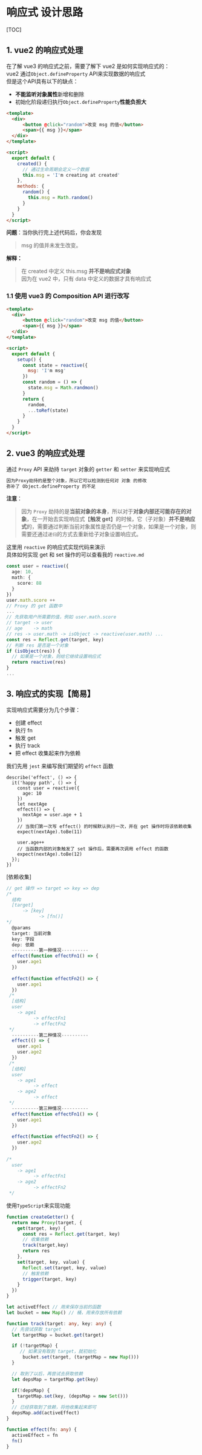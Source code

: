 # 响应式 设计思路

[TOC]

## 1. vue2 的响应式处理

在了解 vue3 的响应式之前，需要了解下 vue2 是如何实现响应式的：\
vue2 通过`Object.defineProperty` API来实现数据的响应式\
但是这个API具有以下的缺点：

+ **不能监听对象属性**新增和删除
+ 初始化阶段递归执行``Object.defineProperty``**性能负担大**

~~~html
<template>
  <div>
      <button @click="random">改变 msg 的值</button>
      <span>{{ msg }}</span>
  </div>
</template>

<script>
  export default {
    created() {
      // 通过生命周期会定义一个数据
      this.msg = 'I'm creating at created' 
    },
    methods: {
      random() {
        this.msg = Math.random()
      }
    }
  }
</script>
~~~

**问题**：当你执行完上述代码后，你会发现
> msg 的值并未发生改变。

**解释：**
> 在 created 中定义 this.msg **并不是响应式对象**\
> 因为在 vue2 中，只有 data 中定义的数据才具有响应式

### 1.1 使用 vue3 的 Composition API 进行改写

~~~html
<template>
  <div>
      <button @click="random">改变 msg 的值</button>
      <span>{{ msg }}</span>
  </div>
</template>

<script>
  export default {
    setup() {
      const state = reactive({
        msg: 'I'm msg'
      })
      const random = () => {
        state.msg = Math.randmon()
      }
      return {
        random,
        ...toRef(state)
      }
    }
  }
</script>
~~~

## 2. vue3 的响应式处理

通过 ``Proxy`` API 来劫持 ``target`` 对象的 ``getter`` 和 ``setter`` 来实现响应式

~~~bash
因为Proxy劫持的是整个对象，所以它可以检测到任何对 对象 的修改
弥补了 Object.defineProperty 的不足
~~~

**注意**：
> 因为 ``Proxy`` 劫持的是**当前对象的本身**，所以对于**对象内部还可能存在的对象**，在一开始去实现响应式【**触发 get**】的时候，它（子对象）**并不是响应式**的，需要通过判断当前对象属性是否仍是一个对象，如果是一个对象，则需要还通过``递归``的方式去重新给子对象设置响应式。

这里用 ``reactive`` 的响应式实现代码来演示\
具体如何实现 get 和 set 操作的可以查看我的 ``reactive.md``

~~~ts
const user = reactive({
  age: 10,
  math: {
    score: 88
  }
})
user.math.score ++
// Proxy 的 get 函数中
...
// 先获取用户所需要的值，例如 user.math.score
// target -> user
// age    -> math
// res -> user.math -> isObject -> reactive(user.math) ...
const res = Reflect.get(target, key)
// 判断 res 是否是一个对象
if (isObject(res)) { 
  // 如果是一个对象，则给它继续设置响应式
  return reactive(res)
}
...
~~~

## 3. 响应式的实现【简易】

实现响应式需要分为几个步骤：

+ 创建 effect
+ 执行 fn
+ 触发 get
+ 执行 track
+ 把 effect 收集起来作为依赖

我们先用 ``jest`` 来编写我们期望的 ``effect`` 函数

~~~jest
describe('effect', () => {
  it('happy path', () => {
    const user = reactive({
      age: 10
    })
    let nextAge
    effect(() => {
      nextAge = user.age + 1
    })
    // 当我们第一次写 effect() 的时候默认执行一次，并在 get 操作时将该依赖收集
    expect(nextAge).toBe(11) 

    user.age++
    // 当函数内部的对象触发了 set 操作后，需要再次调用 effect 的函数
    expect(nextAge).toBe(12) 
  });
})
~~~

[依赖收集]

~~~ts
// get 操作 => target => key => dep
/*
  结构
  [target]
      -> [key] 
            -> [fn()]
*/
  @params
  target: 当前对象
  key: 字段
  dep: 依赖
  ----------第一种情况----------
  effect(function effectFn1() => {
    user.age1
  })
 
  effect(function effectFn2() => {
    user.age1
  })
 /*
  [结构]
  user
    -> age1
          -> effectFn1
          -> effectFn2
 */
  ----------第二种情况----------
  effect(() => {
    user.age1
    user.age2
  })
 /*
  [结构]
  user
    -> age1
          -> effect
    -> age2
          -> effect
 */
  ----------第三种情况----------
  effect(function effectFn1() => {
    user.age1
  })
 
  effect(function effectFn2() => {
    user.age2
  })
  
/*
  user
    -> age1
          -> effectFn1
    -> age2
          -> effectFn2
 */
~~~

使用``TypeScript``来实现功能

~~~ts
function createGetter() {
  return new Proxy(target, {
    get(target, key) {
      const res = Reflect.get(target, key)
      // 收集依赖
      track(target,key)
      return res
    },
    set(target, key, value) {
      Reflect.set(target, key, value)
      // 触发依赖
      trigger(target, key)
    }
  })
}

let activeEffect // 用来保存当前的函数
let bucket = new Map() // 桶，用来存放所有依赖

function track(target: any, key: any) {
  // 先尝试获取 target
  let targetMap = bucket.get(target) 

  if (!targetMap) {
     // 如果没有取到 target，就初始化
      bucket.set(target, (targetMap = new Map()))
  }

  // 取到了以后，再尝试去获取依赖
  let depsMap = targetMap.get(key)

  if(!depsMap) {
    targetMap.set(key, (depsMap = new Set()))
  }
  // 已经获取到了依赖，将他收集起来即可
  depsMap.add(activeEffect)
}

function effect(fn: any) {
  activeEffect = fn
  fn()
}



~~~
